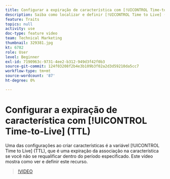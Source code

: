 ```yaml
---
title: Configurar a expiração de característica com [!UICONTROL Time-to-Live] (TTL)
description: Saiba como localizar e definir [!UICONTROL Time to Live] (TTL) em Audience Manager. Use essa configuração ao criar características, que define uma expiração de associação na característica se um usuário não se requalificar dentro do período especificado.
feature: Traits
topics: null
activity: use
doc-type: feature video
team: Technical Marketing
thumbnail: 329381.jpg
kt: 6782
role: User
level: Beginner
exl-id: 7190963c-9731-4ee2-b312-949d3f42f0b3
source-git-commit: 124f03208f2b4e3b109b3f02a2d3d59210da5cc7
workflow-type: tm+mt
source-wordcount: '87'
ht-degree: 0%

---
```


# Configurar a expiração de característica com [!UICONTROL Time-to-Live] (TTL)

Uma das configurações ao criar características é a variável [!UICONTROL Time to Live] (TTL), que é uma expiração da associação na característica se você não se requalificar dentro do período especificado. Este vídeo mostra como ver e definir este recurso.

>[!VIDEO](https://video.tv.adobe.com/v/329381/?quality=12&learn=on)
